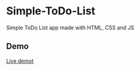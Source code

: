 # Simple-ToDo-List

Simple ToDo List app made with HTML, CSS and JS

## Demo

[Live demot](https://ndrsov.github.io/Simple-ToDo-List/)

